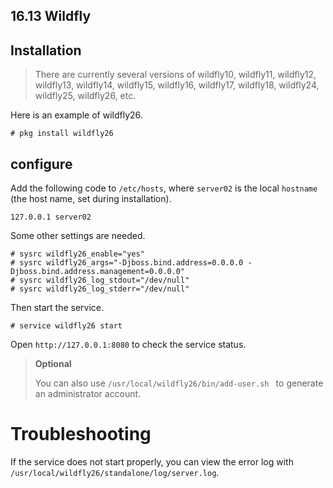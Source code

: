 ## 16.13 Wildfly

## Installation

>There are currently several versions of wildfly10, wildfly11, wildfly12, wildfly13, wildfly14, wildfly15, wildfly16, wildfly17, wildfly18, wildfly24, wildfly25, wildfly26, etc.

Here is an example of wildfly26.

```
# pkg install wildfly26
```

## configure


Add the following code to `/etc/hosts`, where `server02` is the local `hostname` (the host name, set during installation).

```
127.0.0.1 server02
```

Some other settings are needed.

```
# sysrc wildfly26_enable="yes"
# sysrc wildfly26_args="-Djboss.bind.address=0.0.0.0 -Djboss.bind.address.management=0.0.0.0"
# sysrc wildfly26_log_stdout="/dev/null"
# sysrc wildfly26_log_stderr="/dev/null"
```

Then start the service.

```
# service wildfly26 start
```

Open `http://127.0.0.1:8080` to check the service status.


>**Optional**
>
>You can also use `/usr/local/wildfly26/bin/add-user.sh ` to generate an administrator account.


# Troubleshooting

If the service does not start properly, you can view the error log with `/usr/local/wildfly26/standalone/log/server.log`.

